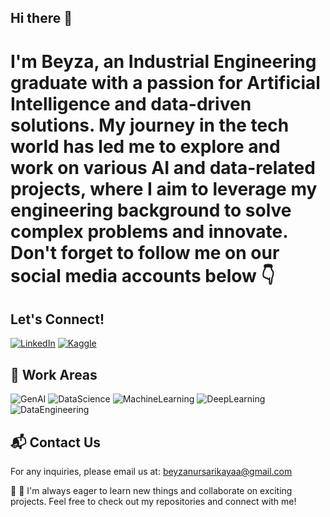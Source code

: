 ## Hi there 👋

# I'm Beyza, an Industrial Engineering graduate with a passion for Artificial Intelligence and data-driven solutions. My journey in the tech world has led me to explore and work on various AI and data-related projects, where I aim to leverage my engineering background to solve complex problems and innovate. Don't forget to follow me on our social media accounts below 👇

## Let's Connect!
[![LinkedIn](https://img.shields.io/badge/LinkedIn-blue?style=for-the-badge&logo=linkedin)](https://www.linkedin.com/in/beyza-nur-sarikaya/)
[![Kaggle](https://img.shields.io/badge/Kaggle-blue?style=for-the-badge&logo=kaggle)](https://www.kaggle.com/beyzanursarkaya)


## 🤖 Work Areas
![GenAI](https://img.shields.io/badge/GenAI-blue?style=for-the-badge)
![DataScience](https://img.shields.io/badge/DataScience-yellow?style=for-the-badge)
![MachineLearning](https://img.shields.io/badge/MachineLearning-orange?style=for-the-badge)
![DeepLearning](https://img.shields.io/badge/DeepLearning-red?style=for-the-badge)
![DataEngineering](https://img.shields.io/badge/DataEngineering-green?style=for-the-badge)


## 📬 Contact Us
For any inquiries, please email us at: [beyzanursarikayaa@gmail.com](mailto:beyzanursarikayaa@gmail.com)

🚀 🌟 I'm always eager to learn new things and collaborate on exciting projects. Feel free to check out my repositories and connect with me!
